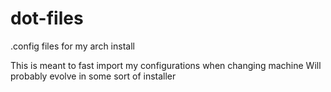 # dot-files
.config files for my arch install

This is meant to fast import my configurations when changing machine
Will probably evolve in some sort of installer
